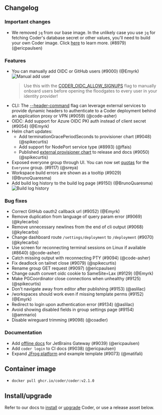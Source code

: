 ## Changelog

### Important changes

- We removed `jq` from our base image. In the unlikely case you use `jq` for fetching Coder's database secret or other values, you'll need to build your own Coder image. Click [here](https://gist.github.com/bpmct/05cfb671d1d468ae3be46e93173a02ea) to learn more. (#8979) (@ericpaulsen)

### Features

- You can manually add OIDC or GitHub users (#9000) (@Emyrk)
  ![Manual add user](https://user-images.githubusercontent.com/22407953/261455971-adf2707c-93a7-49c6-be5d-2ec177e224b9.png)
  > Use this with the [CODER_OIDC_ALLOW_SIGNUPS](https://coder.com/docs/v2/latest/cli/server#--oidc-allow-signups) flag to manually onboard users before opening the floodgates to every user in your identity provider!
- CLI: The [--header-command](https://coder.com/docs/v2/latest/cli#--header-command) flag can leverage external services to provide dynamic headers to authenticate to a Coder deployment behind an application proxy or VPN (#9059) (@code-asher)
- OIDC: Add support for Azure OIDC PKI auth instead of client secret (#9054) (@Emyrk)
- Helm chart updates:
  - Add terminationGracePeriodSeconds to provisioner chart (#9048) (@spikecurtis)
  - Add support for NodePort service type (#8993) (@ffais)
  - Published [external provisioner chart](https://coder.com/docs/v2/latest/admin/provisioners#example-running-an-external-provisioner-with-helm) to release and docs (#9050) (@spikecurtis)
- Exposed everyone group through UI. You can now set [quotas](https://coder.com/docs/v2/latest/admin/quotas) for the `Everyone` group. (#9117) (@sreya)
- Workspace build errors are shown as a tooltip (#9029) (@BrunoQuaresma)
- Add build log history to the build log page (#9150) (@BrunoQuaresma)
  ![Build log history](https://user-images.githubusercontent.com/22407953/261457020-3fbbb274-1e32-4116-affb-4a5ac271110b.png)

### Bug fixes

- Correct GitHub oauth2 callback url (#9052) (@Emyrk)
- Remove duplication from language of query param error (#9069) (@kylecarbs)
- Remove unnecessary newlines from the end of cli output (#9068) (@kylecarbs)
- Change dashboard route `/settings/deployment` to `/deployment` (#9070) (@kylecarbs)
- Use screen for reconnecting terminal sessions on Linux if available (#8640) (@code-asher)
- Catch missing output with reconnecting PTY (#9094) (@code-asher)
- Fix deadlock on tailnet close (#9079) (@spikecurtis)
- Rename group GET request (#9097) (@ericpaulsen)
- Change oauth convert oidc cookie to SameSite=Lax (#9129) (@Emyrk)
- Make PGCoordinator close connections when unhealthy (#9125) (@spikecurtis)
- Don't navigate away from editor after publishing (#9153) (@aslilac)
- /workspaces should work even if missing template perms (#9152) (@Emyrk)
- Redirect to login upon authentication error (#9134) (@aslilac)
- Avoid showing disabled fields in group settings page (#9154) (@ammario)
- Disable wireguard trimming (#9098) (@coadler)

### Documentation

- Add [offline docs](https://www.jetbrains.com/help/idea/fully-offline-mode.html) for JetBrains Gateway (#9039) (@ericpaulsen)
- Add `coder login` to CI docs (#9038) (@ericpaulsen)
- Expand [JFrog platform](https://coder.com/docs/v2/latest/platforms/jfrog) and example template (#9073) (@matifali)

## Container image

- `docker pull ghcr.io/coder/coder:v2.1.0`

## Install/upgrade

Refer to our docs to [install](https://coder.com/docs/v2/latest/install) or [upgrade](https://coder.com/docs/v2/latest/admin/upgrade) Coder, or use a release asset below.
